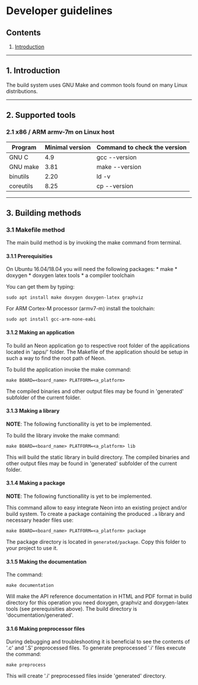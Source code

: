 # Developer guidelines
## Contents
1. [Introduction](#1-introduction)

---
## 1. Introduction
The build system uses GNU Make and common tools found on many Linux
distributions.

---
## 2. Supported tools

### 2.1 x86 / ARM armv-7m on Linux host

| Program       | Minimal version   | Command to check the version |
| ------------- | ----------------- | ---------------------------- |
| GNU C         | 4.9               | gcc --version                |
| GNU make      | 3.81              | make --version               |
| binutils      | 2.20              | ld -v                        |
| coreutils     | 8.25              | cp --version                 |

---
## 3. Building methods
### 3.1 Makefile method

The main build method is by invoking the make command from terminal.

#### 3.1.1 Prerequisities

On Ubuntu 16.04/18.04 you will need the following packages:
    * make
    * doxygen
    * doxygen latex tools
    * a compiler toolchain

You can get them by typing:

    sudo apt install make doxygen doxygen-latex graphviz
    
For ARM Cortex-M processor (armv7-m) install the toolchain:

    sudo apt install gcc-arm-none-eabi

#### 3.1.2 Making an application

To build an Neon application go to respective root folder of the applications
located in 'apps/' folder. The Makefile of the application should be setup in
such a way to find the root path of Neon.

To build the application invoke the make command:

    make BOARD=<board_name> PLATFORM=<a_platform> 

The compiled binaries and other output files may be found in 'generated' 
subfolder of the current folder.
    
#### 3.1.3 Making a library

__NOTE__: The following functionallity is yet to be implemented.

To build the library invoke the make command:

    make BOARD=<board_name> PLATFORM=<a_platform> lib
    
This will build the static library in build directory. The compiled binaries
and other output files may be found in 'generated' subfolder of the current 
folder.

#### 3.1.4 Making a package

__NOTE__: The following functionallity is yet to be implemented.

This command allow to easy integrate Neon into an existing project and/or
build system. To create a package containing the produced `.a` library and
necessary header files use:

    make BOARD=<board_name> PLATFORM=<a_platform> package

The package directory is located in `generated/package`. Copy this folder to
your project to use it.

#### 3.1.5 Making the documentation

The command:

    make documentation
    
Will make the API reference documentation in HTML and PDF format in build
directory for this operation you need doxygen, graphviz and doxygen-latex tools
(see prerequisities above). The build directory is 'documentation/generated'.

#### 3.1.6 Making preprocessor files

During debugging and troubleshooting it is beneficial to see the contents of
'.c' and '.S' preprocessed files. To generate preprocessed '.i' files execute
the command:

    make preprocess

This will create '.i' preprocessed files inside 'generated' directory.
